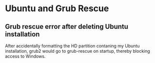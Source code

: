 # Ubuntu and Grub Rescue

## Grub rescue error after deleting Ubuntu installation

After accidentally formatting the HD partition contaning my Ubuntu installation, grub2 would go to grub-rescue on startup, thereby blocking access to Windows.
